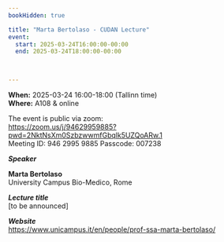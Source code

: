 ```yaml
---
bookHidden: true

title: "Marta Bertolaso - CUDAN Lecture"
event:
  start: 2025-03-24T16:00:00-00:00
  end: 2025-03-24T18:00:00-00:00
  


---
```


**When:** 2025-03-24 16:00-18:00 (Tallinn time)   
**Where:** A108 & online  

The event is public via zoom:   
https://zoom.us/j/94629959885?pwd=2NktNsXm0SzbzwwmfGbqlk5UZQoARw.1  
Meeting ID: 946 2995 9885 Passcode: 007238  

<!--more-->
***Speaker***  

**Marta Bertolaso**  
University Campus Bio-Medico, Rome    

***Lecture title***  
[to be announced]

***Website***  
https://www.unicampus.it/en/people/prof-ssa-marta-bertolaso/  

